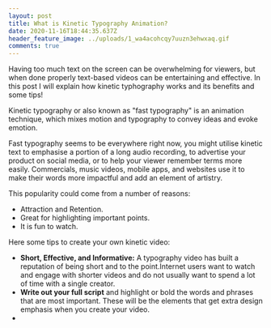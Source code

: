 ```yaml
---
layout: post
title: What is Kinetic Typography Animation?
date: 2020-11-16T18:44:35.637Z
header_feature_image: ../uploads/1_wa4acohcqy7uuzn3ehwxaq.gif
comments: true
---
```

Having too much text on the screen can be overwhelming for viewers, but when done properly text-based videos can be entertaining and effective. In this post I will explain how kinetic typhography works and its benefits and some tips!

Kinetic typography or also known as "fast typography" is an animation technique, which mixes motion and typography to convey ideas and evoke emotion. 

Fast typography seems to be everywhere right now, you might utilise kinetic text to emphasise a portion of a long audio recording, to advertise your product on social media, or to help your viewer remember terms more easily. Commercials, music videos, mobile apps, and websites use it to make their words more impactful and add an element of artistry.

This popularity could come from a number of reasons:

* Attraction and Retention.
* Great for highlighting important points.
* It is fun to watch.

Here some tips to create your own kinetic video:

* **Short, Effective, and Informative:** A typography video has built a reputation of being short and to the point.Internet users want to watch and engage with shorter videos and do not usually want to spend a lot of time with a single creator. 
* **Write out your full script** and highlight or bold the words and phrases that are most important. These will be the elements that get extra design emphasis when you create your video.
*